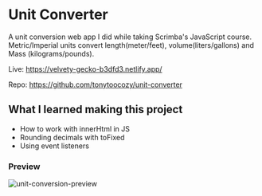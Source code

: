 # Unit Converter
A unit conversion web app I did while taking Scrimba's JavaScript course. Metric/Imperial units convert length(meter/feet), volume(liters/gallons) and Mass (kilograms/pounds).

Live: https://velvety-gecko-b3dfd3.netlify.app/

Repo: https://github.com/tonytoocozy/unit-converter

## What I learned making this project
- How to work with innerHtml in JS
- Rounding decimals with toFixed
- Using event listeners

### Preview
![unit-conversion-preview](https://user-images.githubusercontent.com/95662717/192241250-15366509-c3ee-4f90-b405-2de255dd0a51.PNG)
